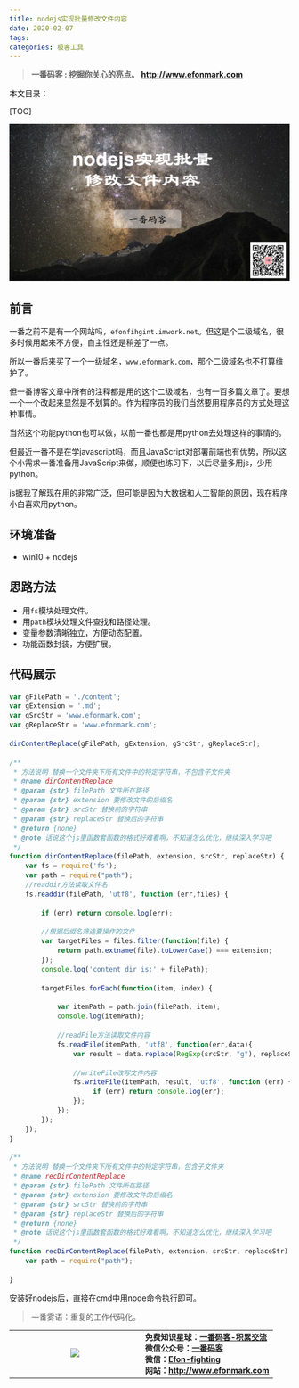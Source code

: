 ```yaml
---
title: nodejs实现批量修改文件内容
date: 2020-02-07
tags: 
categories: 极客工具
---
```


> **一番码客 : 挖掘你关心的亮点。**
> **http://www.efonmark.com**

本文目录：

[TOC]

![image-20200207233045216](2020-02-07-nodejs实现批量修改文件内容/image-20200207233045216.png)

<!-- more -->

## 前言

一番之前不是有一个网站吗，`efonfihgint.imwork.net`。但这是个二级域名，很多时候用起来不方便，自主性还是稍差了一点。

所以一番后来买了一个一级域名，`www.efonmark.com`，那个二级域名也不打算维护了。

但一番博客文章中所有的注释都是用的这个二级域名，也有一百多篇文章了。要想一个一个改起来显然是不划算的。作为程序员的我们当然要用程序员的方式处理这种事情。

当然这个功能python也可以做，以前一番也都是用python去处理这样的事情的。

但最近一番不是在学javascript吗，而且JavaScript对部署前端也有优势，所以这个小需求一番准备用JavaScript来做，顺便也练习下，以后尽量多用js，少用python。

js据我了解现在用的非常广泛，但可能是因为大数据和人工智能的原因，现在程序小白喜欢用python。

## 环境准备

* win10 + nodejs

## 思路方法

* 用`fs`模块处理文件。
* 用`path`模块处理文件查找和路径处理。
* 变量参数清晰独立，方便动态配置。
* 功能函数封装，方便扩展。

## 代码展示

```javascript
var gFilePath = './content';
var gExtension = '.md';
var gSrcStr = 'www.efonmark.com';
var gReplaceStr = 'www.efonmark.com';

dirContentReplace(gFilePath, gExtension, gSrcStr, gReplaceStr);

/**
 * 方法说明 替换一个文件夹下所有文件中的特定字符串，不包含子文件夹
 * @name dirContentReplace
 * @param {str} filePath 文件所在路径
 * @param {str} extension 要修改文件的后缀名
 * @param {str} srcStr 替换前的字符串
 * @param {str} replaceStr 替换后的字符串
 * @return {none}
 * @note 话说这个js里函数套函数的格式好难看啊，不知道怎么优化，继续深入学习吧
 */
function dirContentReplace(filePath, extension, srcStr, replaceStr) {
    var fs = require('fs');
    var path = require("path");
    //readdir方法读取文件名
    fs.readdir(filePath, 'utf8', function (err,files) {
        
        if (err) return console.log(err);
        
        //根据后缀名筛选要操作的文件
        var targetFiles = files.filter(function(file) {
            return path.extname(file).toLowerCase() === extension;
        });
        console.log('content dir is:' + filePath);
        
        targetFiles.forEach(function(item, index) {
            
            var itemPath = path.join(filePath, item);
            console.log(itemPath);

            //readFile方法读取文件内容
            fs.readFile(itemPath, 'utf8', function(err,data){
                var result = data.replace(RegExp(srcStr, "g"), replaceStr);

                //writeFile改写文件内容
                fs.writeFile(itemPath, result, 'utf8', function (err) {
                     if (err) return console.log(err);
                });
            });
        });
    });
}

/**
 * 方法说明 替换一个文件夹下所有文件中的特定字符串，包含子文件夹
 * @name recDirContentReplace
 * @param {str} filePath 文件所在路径
 * @param {str} extension 要修改文件的后缀名
 * @param {str} srcStr 替换前的字符串
 * @param {str} replaceStr 替换后的字符串
 * @return {none}
 * @note 话说这个js里函数套函数的格式好难看啊，不知道怎么优化，继续深入学习吧
 */
function recDirContentReplace(filePath, extension, srcStr, replaceStr) {
    var path = require("path");
    
}
```

安装好nodejs后，直接在cmd中用node命令执行即可。

> 一番雾语：重复的工作代码化。

<table>
<tr>
<td ><center><img src="http://www.efonmark.com/efonmark-blog/readme/guanzhu_1.jpg" width=50%></center></td>
<td width="50%" align=left><b>
    免费知识星球：<a href="http://www.efonmark.com/efonmark-blog/readme/zhishixingqiu1.png">一番码客-积累交流</a><br>
    微信公众号：<a href="http://www.efonmark.com/efonmark-blog/readme/guanzhu_1.jpg">一番码客</a><br>
    微信：<a href="http://www.efonmark.com/efonmark-blog/readme/weixin.jpg">Efon-fighting</a><br>
    网站：<a href="http://www.efonmark.com">http://www.efonmark.com</a><br></b></td>
</tr>
</table>